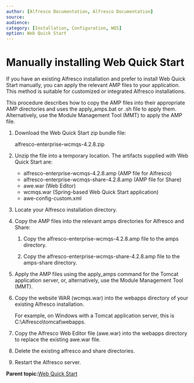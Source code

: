 ```yaml
---
author: [Alfresco Documentation, Alfresco Documentation]
source: 
audience: 
category: [Installation, Configuration, WQS]
option: Web Quick Start
---
```


# Manually installing Web Quick Start

If you have an existing Alfresco installation and prefer to install Web Quick Start manually, you can apply the relevant AMP files to your application. This method is suitable for customized or integrated Alfresco installations.

This procedure describes how to copy the AMP files into their appropriate AMP directories and uses the apply\_amps.bat or .sh file to apply them. Alternatively, use the Module Management Tool \(MMT\) to apply the AMP file.

1.  Download the Web Quick Start zip bundle file:

    alfresco-enterprise-wcmqs-4.2.8.zip

2.  Unzip the file into a temporary location. The artifacts supplied with Web Quick Start are:

    -   alfresco-enterprise-wcmqs-4.2.8.amp \(AMP file for Alfresco\)
    -   alfresco-enterprise-wcmqs-share-4.2.8.amp \(AMP file for Share\)
    -   awe.war \(Web Editor\)
    -   wcmqs.war \(Spring-based Web Quick Start application\)
    -   awe-config-custom.xml
3.  Locate your Alfresco installation directory.

4.  Copy the AMP files into the relevant amps directories for Alfresco and Share:

    1.  Copy the alfresco-enterprise-wcmqs-4.2.8.amp file to the amps directory.

    2.  Copy the alfresco-enterprise-wcmqs-share-4.2.8.amp file to the amps-share directory.

5.  Apply the AMP files using the apply\_amps command for the Tomcat application server, or, alternatively, use the Module Management Tool \(MMT\).

6.  Copy the website WAR \(wcmqs.war\) into the webapps directory of your existing Alfresco installation.

    For example, on Windows with a Tomcat application server, this is C:\\Alfresco\\tomcat\\webapps.

7.  Copy the Alfresco Web Editor file \(awe.war\) into the webapps directory to replace the existing awe.war file.

8.  Delete the existing alfresco and share directories.

9.  Restart the Alfresco server.


**Parent topic:**[Web Quick Start](../concepts/WQS-intro.md)

